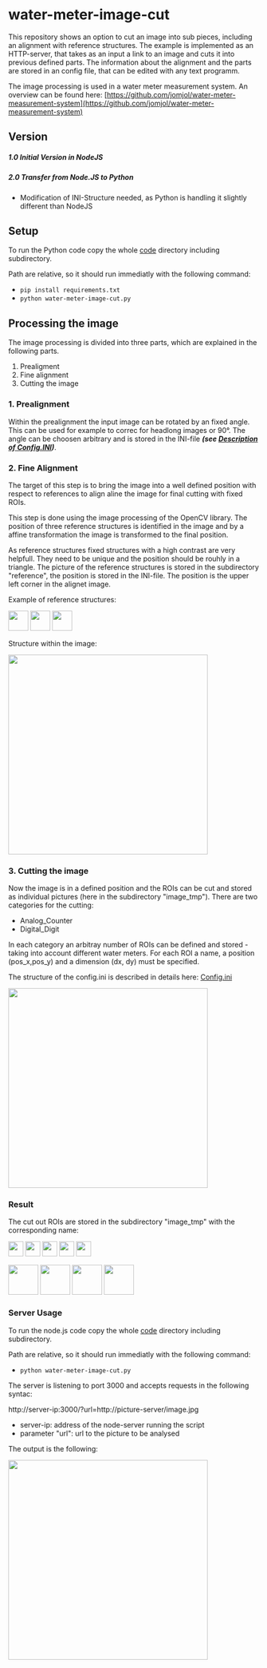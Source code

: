 # water-meter-image-cut
 
This repository shows an option to cut an image into sub pieces, including an alignment with reference structures. The example is implemented as an HTTP-server, that takes as an input a link to an image and cuts it into previous defined parts. The information about the alignment and the parts are stored in an config file, that can be edited with any text programm.

The image processing is used in a water meter measurement system. An overview can be found here: [https://github.com/jomjol/water-meter-measurement-system](https://github.com/jomjol/water-meter-measurement-system)


## Version
##### 1.0 Initial Version in NodeJS
##### 2.0 Transfer from Node.JS to Python
* Modification of INI-Structure needed, as Python is handling it slightly different than NodeJS

## Setup

To run the Python code copy the whole [code](code) directory including subdirectory.

Path are relative, so it should run immediatly with the following command:
* `pip install requirements.txt`
* `python water-meter-image-cut.py`


## Processing the image

The image processing is divided into three parts, which are explained in the following parts.

1. Prealigment 
2. Fine alignment
3. Cutting the image

### 1. Prealignment
Within the prealignment the input image can be rotated by an fixed angle. This can be used for example to correc for headlong images or 90°. The angle can be choosen arbitrary and is stored in the INI-file ***(see [Description of Config.INI](Config_Description.md))***.  

### 2. Fine Alignment
The target of this step is to bring the image into a well defined position with respect to references to align aline the image for final cutting with fixed ROIs.

This step is done using the image processing of the OpenCV library. The position of three reference structures is identified in the image and by a affine transformation the image is transformed to the final position.

As reference structures fixed structures with a high contrast are very helpfull. They need to be unique and the position should be rouhly in a triangle. The picture of the reference structures is stored in the subdirectory "reference", the position is stored in the INI-file. The position is the upper left corner in the alignet image.

Example of reference structures:

<img src="./images/Ref_ZR.jpg" width="40">  <img src="./images/Ref_m3.jpg" width="40">  <img src="./images/Ref_x0.jpg" width="40"> 

Structure within the image:

<img src="./images/image_with_reference.png"  width="400"> 

### 3. Cutting the image
Now the image is in a defined position and the ROIs can be cut and stored as individual pictures (here in the subdirectory "image_tmp").
There are two categories for the cutting:
* Analog_Counter
* Digital_Digit

In each category an arbitray number of ROIs can be defined and stored - taking into account different water meters. For each ROI a name, a position (pos_x,pos_y) and a dimension (dx, dy) must be specified.

The structure of the config.ini is described in details here: [Config.ini](Config_Description.md)

<img src="./images/image_with_ROI.png" width="400"> 


### Result

The cut out ROIs are stored in the subdirectory "image_tmp" with the corresponding name:

<img src="./images/ziffer1.jpg" width="30"> <img src="./images/ziffer2.jpg" width="30"> <img src="./images/ziffer3.jpg" width="30"> <img src="./images/ziffer4.jpg" width="30"> <img src="./images/ziffer5.jpg" width="30">  


<img src="./images/zeiger1.jpg" width="60"> <img src="./images/zeiger2.jpg" width="60">
<img src="./images/zeiger3.jpg" width="60"> <img src="./images/zeiger4.jpg" width="60">

	
### Server Usage

To run the node.js code copy the whole [code](code) directory including subdirectory.

Path are relative, so it should run immediatly with the following command:
* `python water-meter-image-cut.py`



The server is listening to port 3000 and accepts requests in the following syntac:

http://server-ip:3000/?url=http://picture-server/image.jpg

* server-ip: address of the node-server running the script
* parameter "url": url to the picture to be analysed 

The output is the following:

   <img src="./images/server_output.jpg" width="400">
   


